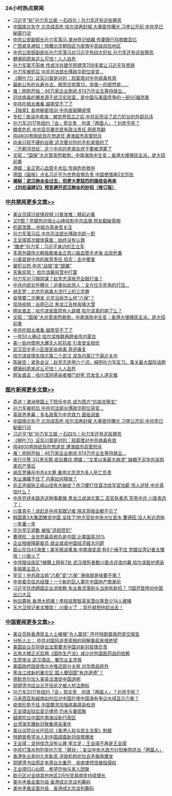 <div class="catlist">
<h3>24小时热点禁闻</h3>
<ul>
<li><a href="https://github.com/fqnews/bnews/blob/master/topimagenews/20200420/1315999.md">习近平“斩”孙力军立威 一石四鸟！孙力军还有这些罪恶</a></li>
<li><a href="https://github.com/fqnews/bnews/blob/master/topimagenews/20200420/1316099.md">中国南北失守 北京成高危 哈尔滨再封城 大量密件曝光 习李公开前 中共早已秘密行动</a></li>
<li><a href="https://github.com/fqnews/bnews/blob/master/cbnews/20200420/1316007.md">中共公安副部长孙力军落马 澳洲登记结婚 传妻银行存款数百亿</a></li>
<li><a href="https://github.com/fqnews/bnews/blob/master/cbnews/20200420/1315956.md">广西紧急通知！惊曝北京朝阳区为疫情中高级风险地区</a></li>
<li><a href="https://github.com/fqnews/bnews/blob/master/cbnews/20200420/1315990.md">中共公安部副部长孙力军落马对习近平有四大好处 孙力军还有这些罪恶</a></li>
<li><a href="https://github.com/fqnews/bnews/blob/master/cbnews/20200421/1316278.md">健康码原来这么可怕！人人自危</a></li>
<li><a href="https://github.com/fqnews/bnews/blob/master/cbnews/20200420/1316165.md">孙力军案不简单 传或涉肖建华铜锣湾709多案让习近平背黑锅</a></li>
<li><a href="https://github.com/fqnews/bnews/blob/master/topimagenews/20200421/1316398.md">孙力军被抓后 中共司法部长傅政华职位突变...</a></li>
<li><a href="https://github.com/fqnews/bnews/blob/master/topimagenews/20200420/1315998.md">《柳叶刀》证实川普是对的：羟氯喹对中共病毒有效</a></li>
<li><a href="https://github.com/fqnews/bnews/blob/master/comments/20200421/1316242.md">最新公布的长寿办法，喝茶仅排第13，排第一的居然是……</a></li>
<li><a href="https://github.com/fqnews/bnews/blob/master/topimagenews/20200420/1315947.md">难！刚刚开始：46万家企业倒闭 874万毕业生等待就业…</a></li>
<li><a href="https://github.com/fqnews/bnews/blob/master/cbnews/20200420/1315736.md">冠状病毒的爆发源于武汉实验室，是中国与美国竞争的一部分|福克斯</a></li>
<li><a href="https://github.com/fqnews/bnews/blob/master/cbnews/20200421/1316300.md">中共吃相太难看 越南受不了了</a></li>
<li><a href="https://github.com/fqnews/bnews/blob/master/cbnews/20200420/1315959.md">【独家】各地秘密培训 中共层层瞒疫情</a></li>
<li><a href="https://github.com/fqnews/bnews/blob/master/cbnews/20200421/1316230.md">专栏 | 夜话中南海：被世界孤立之后   中共反而没了武力犯台的外部忌讳</a></li>
<li><a href="https://github.com/fqnews/bnews/blob/master/headline/20200421/1316213.md">孙力军2017年纽约「会」郭文贵　何谓「两面人」？刘彦平呢？</a></li>
<li><a href="https://github.com/fqnews/bnews/blob/master/cbnews/20200420/1315976.md">粮食危机 中共官员要农民有政治责任 网民骂翻</a></li>
<li><a href="https://github.com/fqnews/bnews/blob/master/topimagenews/20200420/1315963.md">囤4800卷厕纸现在想退货 遭澳超市高管怒斥</a></li>
<li><a href="https://github.com/fqnews/bnews/blob/master/cnnews/20200420/1315984.md">向来只软不硬的谷歌 这次要对你的手机来狠的了</a></li>
<li><a href="https://github.com/fqnews/bnews/blob/master/ssgc/20200421/1316294.md">〖兲朝浮世绘〗这个中共的老朋友终于要被清算了</a></li>
<li><a href="https://github.com/fqnews/bnews/blob/master/cbnews/20200421/1316341.md">文昭：“国保”大总管突然栽倒，中南海急中生变；香港大搜捕民主派，是大招前奏 </a></li>
<li><a href="https://github.com/fqnews/bnews/blob/master/cnnews/20200421/1316458.md">港媒：金正恩心血管手术后 传病危抢救中</a></li>
<li><a href="https://github.com/fqnews/bnews/blob/master/cbnews/20200420/1316016.md">德国《画报》点名习近平为世界疫情负责 中国使馆再5文厉批</a></li>
<li><b><a href="https://github.com/fqnews/bnews/blob/master/comments/20200211/1275071.md" target="_blank">揭秘：武汉肺炎会过去，但更大更猛烈的瘟疫会再来</a></b></li>
<li><b><a href="https://github.com/fqnews/bnews/blob/master/comments/20200207/1272816.md" target="_blank">《刘伯温碑记》预言避开武汉肺炎的妙招（修订版）</a></b></li>
</ul>
</div>

<div class="catlist">
<h3><a href="https://github.com/fqnews/bnews/blob/master/cbnews/" target="_blank">中共禁闻</a><span><a href="https://github.com/fqnews/bnews/blob/master/cbnews/" target="_blank" rel="nofollow">更多文章>></a></span></h3>
<ul>
<li><a href="https://github.com/fqnews/bnews/blob/master/cbnews/20200421/1316553.md" target="_blank">美议员探讨疫情视频 川普发推：精彩必看</a></li>
<li><a href="https://github.com/fqnews/bnews/blob/master/cbnews/20200421/1316552.md" target="_blank">又P图？党媒热炒瑞士山峰投影中共血旗 网友戳破真相</a></li>
<li><a href="https://github.com/fqnews/bnews/blob/master/cbnews/20200421/1316541.md" target="_blank">机密泄露… 中联办真身受关注</a></li>
<li><a href="https://github.com/fqnews/bnews/blob/master/cbnews/20200421/1316530.md" target="_blank">孙力军落马后 中共司法部长傅政华卸一职</a></li>
<li><a href="https://github.com/fqnews/bnews/blob/master/cbnews/20200421/1316526.md" target="_blank">王全璋首次媒体露面：始终没有认罪</a></li>
<li><a href="https://github.com/fqnews/bnews/blob/master/cbnews/20200421/1316515.md" target="_blank">“酷吏”孙力军：习近平身边的王立军</a></li>
<li><a href="https://github.com/fqnews/bnews/blob/master/cbnews/20200421/1316514.md" target="_blank">多家外媒传北韩独裁者金正恩心脑血管手术後 出现危重</a></li>
<li><a href="https://github.com/fqnews/bnews/blob/master/cbnews/20200421/1316507.md" target="_blank">川普首提中共的故意责任 班农：击中要害</a></li>
<li><a href="https://github.com/fqnews/bnews/blob/master/cbnews/20200421/1316370.md" target="_blank">屡犯众怒 中共“战狼”变“蟑螂”</a></li>
<li><a href="https://github.com/fqnews/bnews/blob/master/cbnews/20200421/1316447.md" target="_blank">天象异常！ 哈尔滨暴风雪中打雷</a></li>
<li><a href="https://github.com/fqnews/bnews/blob/master/cbnews/20200421/1316430.md" target="_blank">孙力军对习搞阴谋？赵克志深夜开会敲打谁？</a></li>
<li><a href="https://github.com/fqnews/bnews/blob/master/cbnews/20200421/1316424.md" target="_blank">中共内部文件曝光！迫害如此惊人：全方位无死角的打压&#8230;</a></li>
<li><a href="https://github.com/fqnews/bnews/blob/master/cbnews/20200421/1316412.md" target="_blank">纳瓦罗：北京在病毒大流行上的三宗罪</a></li>
<li><a href="https://github.com/fqnews/bnews/blob/master/cbnews/20200421/1316399.md" target="_blank">疫情要二次爆发 北京当局怎么样“六保”？</a></li>
<li><a href="https://github.com/fqnews/bnews/blob/master/cbnews/20200421/1316384.md" target="_blank">现场视频：谷雨已过 黑龙江吉林突降大雪</a></li>
<li><a href="https://github.com/fqnews/bnews/blob/master/cbnews/20200421/1316383.md" target="_blank">网友直击：哈尔滨省医院有人跳楼 哈尔滨真的病了么？</a></li>
<li><a href="https://github.com/fqnews/bnews/blob/master/cbnews/20200421/1316341.md" target="_blank">文昭：“国保”大总管突然栽倒，中南海急中生变；香港大搜捕民主派，是大招前奏</a></li>
<li><a href="https://github.com/fqnews/bnews/blob/master/cbnews/20200421/1316300.md" target="_blank">中共吃相太难看 越南受不了了</a></li>
<li><a href="https://github.com/fqnews/bnews/blob/master/cbnews/20200421/1316299.md" target="_blank">一传50人确诊 哈尔滨族群再跨省传内蒙古</a></li>
<li><a href="https://github.com/fqnews/bnews/blob/master/cbnews/20200421/1316289.md" target="_blank">美一些州使用大疆无人机抗疫 引发安全担忧</a></li>
<li><a href="https://github.com/fqnews/bnews/blob/master/cbnews/20200421/1316288.md" target="_blank">武汉百步亭小区居民染病毒 奇迹康复</a></li>
<li><a href="https://github.com/fqnews/bnews/blob/master/cbnews/20200421/1316287.md" target="_blank">哈尔滨疫情失控沦第二个武汉 波及内蒙辽宁逼近关内</a></li>
<li><a href="https://github.com/fqnews/bnews/blob/master/cbnews/20200421/1316280.md" target="_blank">陈破空：紧急会议：赵克志连用六个词，喊明孙力军反习。事关最大国际话题</a></li>
<li><a href="https://github.com/fqnews/bnews/blob/master/cbnews/20200421/1316278.md" target="_blank">健康码原来这么可怕！人人自危</a></li>
<li><a href="https://github.com/fqnews/bnews/blob/master/cbnews/20200421/1316277.md" target="_blank">网友直击：哈尔滨将感染者楼门封死 恐发生人道灾难</a></li>

</ul>
</div>
<div class="catlist">
<h3><a href="https://github.com/fqnews/bnews/blob/master/topimagenews/" target="_blank">图片新闻</a><span><a href="https://github.com/fqnews/bnews/blob/master/topimagenews/" target="_blank" rel="nofollow">更多文章>></a></span></h3>
<ul>
<li><a href="https://github.com/fqnews/bnews/blob/master/topimagenews/20200421/1316446.md" target="_blank">奇迹！澳洲举国上下怒斥中共 成为西方“抗疫优等生”</a></li>
<li><a href="https://github.com/fqnews/bnews/blob/master/topimagenews/20200421/1316398.md" target="_blank">孙力军被抓后 中共司法部长傅政华职位突变&#8230;</a></li>
<li><a href="https://github.com/fqnews/bnews/blob/master/topimagenews/20200421/1316397.md" target="_blank">英政界黑幕：多名政客为中共效力 面临调查</a></li>
<li><a href="https://github.com/fqnews/bnews/blob/master/topimagenews/20200420/1316099.md" target="_blank">中国南北失守 北京成高危 哈尔滨再封城 大量密件曝光 习李公开前 中共早已秘密行动</a></li>
<li><a href="https://github.com/fqnews/bnews/blob/master/topimagenews/20200420/1315999.md" target="_blank">习近平“斩”孙力军立威 一石四鸟！孙力军还有这些罪恶</a></li>
<li><a href="https://github.com/fqnews/bnews/blob/master/topimagenews/20200420/1315998.md" target="_blank">《柳叶刀》证实川普是对的：羟氯喹对中共病毒有效</a></li>
<li><a href="https://github.com/fqnews/bnews/blob/master/topimagenews/20200420/1315963.md" target="_blank">囤4800卷厕纸现在想退货 遭澳超市高管怒斥</a></li>
<li><a href="https://github.com/fqnews/bnews/blob/master/topimagenews/20200420/1315947.md" target="_blank">难！刚刚开始：46万家企业倒闭 874万毕业生等待就业…</a></li>
<li><a href="https://github.com/fqnews/bnews/blob/master/topimagenews/20200420/1315920.md" target="_blank">央行示警 3只黑天鹅 疫后蠢动 德媒：“文革以来最大崩溃” 缺粮不买中共采购美农产落后</a></li>
<li><a href="https://github.com/fqnews/bnews/blob/master/topimagenews/20200420/1315756.md" target="_blank">纳瓦罗痛斥中共4大罪 重申北京须为多人死亡负责</a></li>
<li><a href="https://github.com/fqnews/bnews/blob/master/topimagenews/20200420/1315748.md" target="_blank">失业潮藏不住了 内需如何释放？</a></li>
<li><a href="https://github.com/fqnews/bnews/blob/master/topimagenews/20200419/1315594.md" target="_blank">俞正声威胁王岐山信有大破绽？传习要打仗首次给军官加薪 惊人逆转 中共真怕什么？</a></li>
<li><a href="https://github.com/fqnews/bnews/blob/master/topimagenews/20200419/1315567.md" target="_blank">中共穷途末路连这种事都做 黑龙江成湖北第二 高官急表态 究责中共 川普表态了！</a></li>
<li><a href="https://github.com/fqnews/bnews/blob/master/topimagenews/20200419/1315550.md" target="_blank">川普真牛！说赶走中共官媒记者 隔天简报会都不见了</a></li>
<li><a href="https://github.com/fqnews/bnews/blob/master/topimagenews/20200419/1315435.md" target="_blank">韩国第3大集团撤资中国 没钱了!地方官批中央大吐苦水 曹德旺:没人有远虑拖一年重一年</a></li>
<li><a href="https://github.com/fqnews/bnews/blob/master/topimagenews/20200419/1315236.md" target="_blank">华为罕见道歉 被指“造假惯犯”</a></li>
<li><a href="https://github.com/fqnews/bnews/blob/master/topimagenews/20200419/1315235.md" target="_blank">曹德旺：全世界最高税负是中国 比美国高35%</a></li>
<li><a href="https://github.com/fqnews/bnews/blob/master/topimagenews/20200419/1315096.md" target="_blank">企业相继降薪裁员 就业或成中国经济最大问题</a></li>
<li><a href="https://github.com/fqnews/bnews/blob/master/topimagenews/20200418/1315027.md" target="_blank">距山东仅43海里！美军舰进黄海 中南海变调 有6个保不住 党媒台湾记者太猥琐！川普火了</a></li>
<li><a href="https://github.com/fqnews/bnews/blob/master/topimagenews/20200418/1314992.md" target="_blank">中共暗设疫区?被曝上网有7处 武汉增死者数川普点评泄内幕 哈尔滨医护感染多隔离五百人</a></li>
<li><a href="https://github.com/fqnews/bnews/blob/master/topimagenews/20200418/1314904.md" target="_blank">罕见！中共政治局“六稳”变“六保” 保啥就是啥要不保？</a></li>
<li><a href="https://github.com/fqnews/bnews/blob/master/topimagenews/20200418/1314876.md" target="_blank">中央委员任总经理！一个新的巨人罩在中国地产商身前</a></li>
<li><a href="https://github.com/fqnews/bnews/blob/master/topimagenews/20200418/1314875.md" target="_blank">习近平忧虑跨国企业消依赖 失业者流落街头当局有新招？ 11国齐暂停对中国出口大豆</a></li>
<li><a href="https://github.com/fqnews/bnews/blob/master/topimagenews/20200418/1314843.md" target="_blank">秋后算账 香港大抓捕！李柱铭黎智英吴霭仪等至少14人被捕</a></li>
<li><a href="https://github.com/fqnews/bnews/blob/master/topimagenews/20200418/1314837.md" target="_blank">东方卫视记者太猥琐！ 川普火了 ：现在就把他赶出去！</a></li>

</ul>
</div>
<div class="catlist">
<h3><a href="https://github.com/fqnews/bnews/blob/master/headline/" target="_blank">中国要闻</a><span><a href="https://github.com/fqnews/bnews/blob/master/headline/" target="_blank" rel="nofollow">更多文章>></a></span></h3>
<ul>
<li><a href="https://github.com/fqnews/bnews/blob/master/headline/20200421/1316522.md" target="_blank">美议员称香港民主人士被捕“令人震惊” 呼吁特朗普政府提交报告</a></li>
<li><a href="https://github.com/fqnews/bnews/blob/master/headline/20200421/1316343.md" target="_blank">分析人士： 中共对国际追责索赔的辩解看起来很绝望</a></li>
<li><a href="https://github.com/fqnews/bnews/blob/master/headline/20200421/1316342.md" target="_blank">美国会议员将提出法案要求中国对新冠疫情负责</a></li>
<li><a href="https://github.com/fqnews/bnews/blob/master/headline/20200421/1316316.md" target="_blank">五角大楼正式启用《国防生产法》减少对外国医药品的依赖</a></li>
<li><a href="https://github.com/fqnews/bnews/blob/master/headline/20200421/1316311.md" target="_blank">生意惨淡  武汉酒店、餐饮业主求救</a></li>
<li><a href="https://github.com/fqnews/bnews/blob/master/headline/20200421/1316285.md" target="_blank">美国政府因疫情允许推迟部分关税 对华商品除外</a></li>
<li><a href="https://github.com/fqnews/bnews/blob/master/headline/20200421/1316269.md" target="_blank">黑龙江成新的重灾区   国人要回国“有违道德”？</a></li>
<li><a href="https://github.com/fqnews/bnews/blob/master/headline/20200421/1316268.md" target="_blank">德默克尔加入美英法澳促中国透明</a></li>
<li><a href="https://github.com/fqnews/bnews/blob/master/headline/20200421/1316217.md" target="_blank">铜锣湾书店台北开张前夕被人抢注商标</a></li>
<li><a href="https://github.com/fqnews/bnews/blob/master/headline/20200421/1316213.md" target="_blank">孙力军2017年纽约「会」郭文贵　何谓「两面人」？刘彦平呢？</a></li>
<li><a href="https://github.com/fqnews/bnews/blob/master/headline/20200421/1316181.md" target="_blank">马来西亚和越南如何应对中国在南中国海有争议水域显示力量？</a></li>
<li><a href="https://github.com/fqnews/bnews/blob/master/headline/20200421/1316178.md" target="_blank">疫情形势不佳 中国要求加强病毒感染检测</a></li>
<li><a href="https://github.com/fqnews/bnews/blob/master/headline/20200421/1316177.md" target="_blank">王全璋出狱后首见律师 仍未与妻团聚</a></li>
<li><a href="https://github.com/fqnews/bnews/blob/master/headline/20200421/1316176.md" target="_blank">越南抗议中国在南海设新行政区</a></li>
<li><a href="https://github.com/fqnews/bnews/blob/master/headline/20200421/1316175.md" target="_blank">台湾海军爆新冠聚集感染事件</a></li>
<li><a href="https://github.com/fqnews/bnews/blob/master/headline/20200421/1316174.md" target="_blank">美众议院议长吁启动《香港人权与民主法案》制裁</a></li>
<li><a href="https://github.com/fqnews/bnews/blob/master/headline/20200421/1316173.md" target="_blank">特朗普希望派人到中国调查新冠疫情爆发</a></li>
<li><a href="https://github.com/fqnews/bnews/blob/master/headline/20200420/1316128.md" target="_blank">王全璋：坚持信念没有认罪 李文足：王全璋不再是王全璋</a></li>
<li><a href="https://github.com/fqnews/bnews/blob/master/headline/20200420/1316104.md" target="_blank">中共打落水狗列举孙力军「罪状」：妄议中央大政方针阳奉阴违当「两面人」</a></li>
<li><a href="https://github.com/fqnews/bnews/blob/master/headline/20200420/1316100.md" target="_blank">香港失业率创九年新高  评级机构忧社会矛盾再爆发</a></li>
<li><a href="https://github.com/fqnews/bnews/blob/master/headline/20200420/1316095.md" target="_blank">铜锣湾书店原定本周台北重开　突收律师信被指侵权</a></li>
<li><a href="https://github.com/fqnews/bnews/blob/master/headline/20200420/1316094.md" target="_blank">王全璋归心似箭　希望尽快与家人团聚</a></li>
<li><a href="https://github.com/fqnews/bnews/blob/master/headline/20200420/1316082.md" target="_blank">欧元区对全球其他地区2月份贸易顺差持续增长</a></li>
<li><a href="https://github.com/fqnews/bnews/blob/master/headline/20200420/1316080.md" target="_blank">美中矛盾全面升级  香港成北京谈判筹码</a></li>
<li><a href="https://github.com/fqnews/bnews/blob/master/headline/20200420/1316079.md" target="_blank">美中矛盾全面升级　香港成北京谈判筹码</a></li>

</ul>
</div>